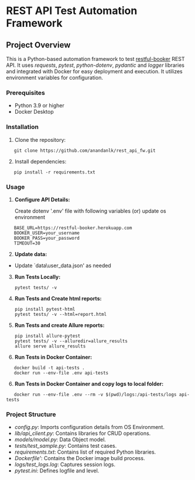 # **REST API Test Automation Framework**

## **Project Overview**

This is a Python-based automation framework to test [restful-booker](https://restful-booker.herokuapp.com/apidoc/index.html) REST API. It uses _requests_, _pytest_, _python-dotenv_, _pydantic_ and _logger_ libraries and integrated with Docker for easy deployment and execution. It utilizes environment variables for configuration.

### **Prerequisites**

- Python 3.9 or higher
- Docker Desktop

### **Installation**

1. Clone the repository:

```
   git clone https://github.com/anandanlk/rest_api_fw.git
```

2. Install dependencies:

```
   pip install -r requirements.txt
```

### **Usage**

1. **Configure API Details:**

   Create dotenv '.env' file with following variables (or) update os environment

```
   BASE_URL=https://restful-booker.herokuapp.com
   BOOKER_USER=your_username
   BOOKER_PASS=your_password
   TIMEOUT=30
```

2. **Update data:**

- Update `data\user_data.json' as needed

3. **Run Tests Locally:**

   ```
   pytest tests/ -v
   ```

4. **Run Tests and Create html reports:**

   ```
   pip install pytest-html
   pytest tests/ -v --html=report.html
   ```

5. **Run Tests and create Allure reports:**

   ```
   pip install allure-pytest
   pytest tests/ -v --alluredir=allure_results
   allure serve allure_results
   ```

6. **Run Tests in Docker Container:**

```
   docker build -t api-tests .
   docker run --env-file .env api-tests
```

6. **Run Tests in Docker Container and copy logs to local folder:**

```
   docker run --env-file .env --rm -v $(pwd)/logs:/api-tests/logs api-tests
```

### **Project Structure**

- _config.py_: Imports configuration details from OS Environment.
- _lib/api_client.py_: Contains libraries for CRUD operations.
- _models/model.py_: Data Object model.
- _tests/test_sample.py_: Contains test cases.
- _requirements.txt_: Contains list of required Python libraries.
- _Dockerfile'_: Contains the Docker image build process.
- _logs/test_logs.log_: Captures session logs.
- _pytest.ini_: Defines logfile and level.
